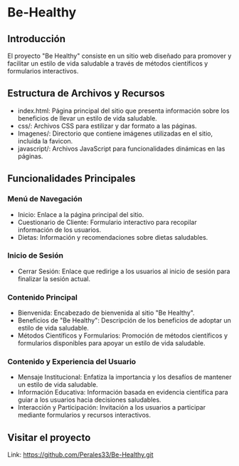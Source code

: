 # Be-Healthy

## Introducción

El proyecto "Be Healthy" consiste en un sitio web diseñado para promover y facilitar un estilo de vida saludable a través de métodos científicos y formularios interactivos.

## Estructura de Archivos y Recursos

- index.html: Página principal del sitio que presenta información sobre los beneficios de llevar un estilo de vida saludable.
- css/: Archivos CSS para estilizar y dar formato a las páginas.
- Imagenes/: Directorio que contiene imágenes utilizadas en el sitio, incluida la favicon.
- javascript/: Archivos JavaScript para funcionalidades dinámicas en las páginas.

## Funcionalidades Principales

### Menú de Navegación

- Inicio: Enlace a la página principal del sitio.
- Cuestionario de Cliente: Formulario interactivo para recopilar información de los usuarios.
- Dietas: Información y recomendaciones sobre dietas saludables.

### Inicio de Sesión

- Cerrar Sesión: Enlace que redirige a los usuarios al inicio de sesión para finalizar la sesión actual.

### Contenido Principal

- Bienvenida: Encabezado de bienvenida al sitio "Be Healthy".
- Beneficios de "Be Healthy": Descripción de los beneficios de adoptar un estilo de vida saludable.
- Métodos Científicos y Formularios: Promoción de métodos científicos y formularios disponibles para apoyar un estilo de vida saludable.

### Contenido y Experiencia del Usuario

- Mensaje Institucional: Enfatiza la importancia y los desafíos de mantener un estilo de vida saludable.
- Información Educativa: Información basada en evidencia científica para guiar a los usuarios hacia decisiones saludables.
- Interacción y Participación: Invitación a los usuarios a participar mediante formularios y recursos interactivos.

## Visitar el proyecto

Link: https://github.com/Perales33/Be-Healthy.git